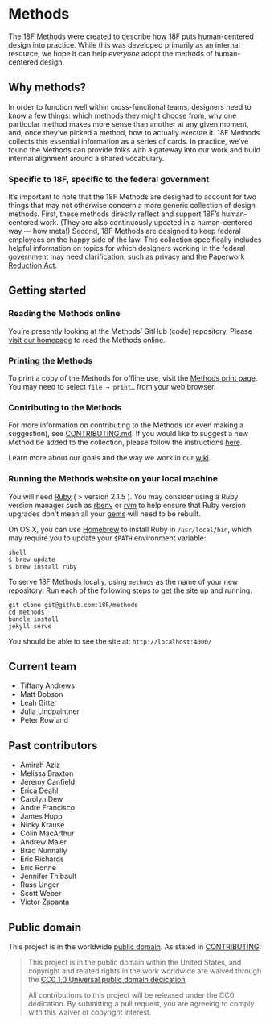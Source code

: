 # Methods

The 18F Methods were created to describe how 18F puts human-centered design into practice. While this was developed primarily as an internal resource, we hope it can help *everyone* adopt the methods of human-centered design. 

## Why methods?

In order to function well within cross-functional teams, designers need to know a few things: which methods they might choose from, why one particular method makes more sense than another at any given moment, and, once they’ve picked a method, how to actually execute it. 18F Methods collects this essential information as a series of cards. In practice, we’ve found the Methods can provide folks with a gateway into our work and build internal alignment around a shared vocabulary.

### Specific to 18F, specific to the federal government

It’s important to note that the 18F Methods are designed to account for two things that may not otherwise concern a more generic collection of design methods. First, these methods directly reflect and support 18F’s human-centered work. (They are also continuously updated in a human-centered way — how meta!) Second, 18F Methods are designed to keep federal employees on the happy side of the law. This collection specifically includes helpful information on topics for which designers working in the federal government may need clarification, such as privacy and the [Paperwork Reduction Act](pra.digital.gov).

## Getting started

### Reading the Methods online

You’re presently looking at the Methods’ GitHub (code) repository. Please [visit our homepage](https://methods.18f.gov) to read the Methods online.

### Printing the Methods
To print a copy of the Methods for offline use, visit the [Methods print page](https://methods.18f.gov/print/). You may need to select `file → print…` from your web browser.

### Contributing to the Methods
For more information on contributing to the Methods (or even making a suggestion), see [CONTRIBUTING.md](https://github.com/18F/methods/blob/staging/CONTRIBUTING.md). If you would like to suggest a new Method be added to the collection, please follow the instructions [here](https://github.com/18F/methods/wiki/Contributing#suggesting-new-methods).

Learn more about our goals and the way we work in our [wiki](https://github.com/18F/methods/wiki). 

### Running the Methods website on your local machine

You will need [Ruby](https://www.ruby-lang.org) ( > version 2.1.5 ). You may consider using a Ruby version manager such as [rbenv](https://github.com/sstephenson/rbenv) or [rvm](https://rvm.io/) to help ensure that Ruby version upgrades don’t mean all your [gems](https://rubygems.org/) will need to be rebuilt.

On OS X, you can use [Homebrew](http://brew.sh/) to install Ruby in `/usr/local/bin`, which may require you to update your `$PATH` environment variable:

```
shell
$ brew update
$ brew install ruby
```

To serve 18F Methods locally, using `methods` as the name of your new repository:
Run each of the following steps to get the site up and running.

```
git clone git@github.com:18F/methods
cd methods
bundle install
jekyll serve
```

You should be able to see the site at: `http://localhost:4000/`

## Current team

- Tiffany Andrews
- Matt Dobson
- Leah Gitter
- Julia Lindpaintner
- Peter Rowland

## Past contributors

- Amirah Aziz
- Melissa Braxton
- Jeremy Canfield
- Erica Deahl
- Carolyn Dew
- Andre Francisco
- James Hupp
- Nicky Krause
- Colin MacArthur
- Andrew Maier
- Brad Nunnally
- Eric Richards
- Eric Ronne
- Jennifer Thibault
- Russ Unger
- Scott Weber
- Victor Zapanta

## Public domain

This project is in the worldwide [public domain](LICENSE.md). As stated in [CONTRIBUTING](CONTRIBUTING.md):
> This project is in the public domain within the United States, and copyright and related rights in the work worldwide are waived through the [CC0 1.0 Universal public domain dedication](https://creativecommons.org/publicdomain/zero/1.0/).
>
> All contributions to this project will be released under the CC0 dedication. By submitting a pull request, you are agreeing to comply with this waiver of copyright interest.
